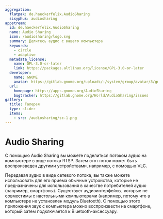 ```yaml
---
aggregation:
  flatpak: de.haeckerfelix.AudioSharing
  sisyphus: audiosharing
appstream:
  id: de.haeckerfelix.AudioSharing
  name: Audio Sharing
  icon: /audiosharing/logo.svg
  summary: Делитесь аудио с вашего компьютера
  keywords:
    - circle
    - adaptive
  metadata_license:
    name: GPL-3.0-or-later
    link: https://packages.altlinux.org/license/GPL-3.0-or-later
  developer:
    name: GNOME
    avatar: https://gitlab.gnome.org/uploads/-/system/group/avatar/8/gnomelogo.png?width=48
  url:
    homepage: https://apps.gnome.org/AudioSharing
    bugtracker: https://gitlab.gnome.org/World/AudioSharing/issues
gallery:
  title: Галерея
  type: slider
  items:
    - src: /audiosharing/sc-1.png
---
```


# Audio Sharing

С помощью Audio Sharing вы можете поделиться потоком аудио на компьютере в виде потока RTSP. Затем этот поток может быть воспроизведен другими устройствами, например, с помощью VLC.

Передавая аудио в виде сетевого потока, вы также можете использовать для его приёма обычные устройства, которые не предназначены для использования в качестве потребителей аудио (например, смартфоны). Существует аудиоинтерфейсы, которые не совместимы с настольными компьютерами (например, потому что в компьютере не установлен модуль Bluetooth). С помощью этого приложения звук с компьютера можно воспроизвести на смартфоне, который затем подключается к Bluetooth-аксессуару.

<AGWGallery />

<!--@include: @apps/_parts/install/content-repo.md-->
<!--@include: @apps/_parts/install/content-flatpak.md-->
